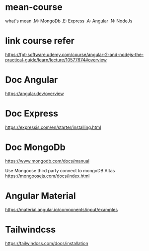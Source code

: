 # mean-course 

what's mean
  .M: MongoDb
  .E: Express
  .A: Angular
  .N: NodeJs

# link course refer 
https://fpt-software.udemy.com/course/angular-2-and-nodejs-the-practical-guide/learn/lecture/10577674#overview

# Doc Angular
https://angular.dev/overview

# Doc Express
https://expressjs.com/en/starter/installing.html

# Doc MongoDb
https://www.mongodb.com/docs/manual

Use Mongoose third party connect to mongoDB Altas
https://mongoosejs.com/docs/index.html

# Angular Material
https://material.angular.io/components/input/examples

# Tailwindcss
https://tailwindcss.com/docs/installation